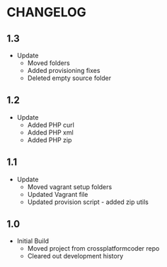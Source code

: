 # CHANGELOG

## 1.3
- Update
    - Moved folders
    - Added provisioning fixes
    - Deleted empty source folder

## 1.2
- Update
    - Added PHP curl
    - Added PHP xml
    - Added PHP zip

## 1.1
- Update
    - Moved vagrant setup folders
    - Updated Vagrant file
    - Updated provision script - added zip utils

## 1.0
- Initial Build
    - Moved project from crossplatformcoder repo
    - Cleared out development history

